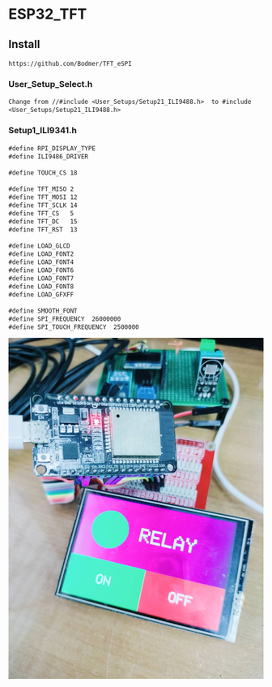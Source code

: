 # ESP32_TFT
## Install 
```
https://github.com/Bodmer/TFT_eSPI
```
### User_Setup_Select.h  
```
Change from //#include <User_Setups/Setup21_ILI9488.h>  to #include <User_Setups/Setup21_ILI9488.h> 
```
### Setup1_ILI9341.h
```
#define RPI_DISPLAY_TYPE
#define ILI9486_DRIVER

#define TOUCH_CS 18

#define TFT_MISO 2 
#define TFT_MOSI 12
#define TFT_SCLK 14
#define TFT_CS   5 
#define TFT_DC   15
#define TFT_RST  13

#define LOAD_GLCD
#define LOAD_FONT2
#define LOAD_FONT4
#define LOAD_FONT6
#define LOAD_FONT7
#define LOAD_FONT8
#define LOAD_GFXFF

#define SMOOTH_FONT
#define SPI_FREQUENCY  26000000 
#define SPI_TOUCH_FREQUENCY  2500000
```
![alt text](https://github.com/SurawutSukkum/ESP32_TFT/blob/main/test.jpg?raw=true)
